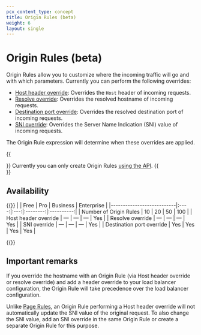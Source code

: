 ```yaml
---
pcx_content_type: concept
title: Origin Rules (beta)
weight: 6
layout: single
---
```


# Origin Rules (beta)

Origin Rules allow you to customize where the incoming traffic will go and with which parameters. Currently you can perform the following overrides:

* [Host header override](/rules/origin-rules/features/#host-header-override): Overrides the `Host` header of incoming requests.
* [Resolve override](/rules/origin-rules/features/#resolve-override): Overrides the resolved hostname of incoming requests.
* [Destination port override](/rules/origin-rules/features/#destination-port-override): Overrides the resolved destination port of incoming requests.
* [SNI override](/rules/origin-rules/features/#sni-override): Overrides the Server Name Indication (SNI) value of incoming requests.

The Origin Rule expression will determine when these overrides are applied.

{{<Aside type="warning">}}
Currently you can only create Origin Rules [using the API](/rules/origin-rules/create-api/).
{{</Aside>}}

## Availability

{{<table-wrap>}}
|                           | Free | Pro | Business | Enterprise |
|---------------------------|:----:|:---:|:--------:|:----------:|
| Number of Origin Rules    |  10  | 20  |    50    |    100     |
| Host header override      |  —   |  —  |    —     |    Yes     |
| Resolve override          |  —   |  —  |    —     |    Yes     |
| SNI override              |  —   |  —  |    —     |    Yes     |
| Destination port override | Yes  | Yes |   Yes    |    Yes     |

{{</table-wrap>}}

## Important remarks

If you override the hostname with an Origin Rule (via Host header override or resolve override) and add a header override to your load balancer configuration, the Origin Rule will take precedence over the load balancer configuration.

Unlike [Page Rules](https://support.cloudflare.com/hc/articles/218411427), an Origin Rule performing a Host header override will not automatically update the SNI value of the original request. To also change the SNI value, add an SNI override in the same Origin Rule or create a separate Origin Rule for this purpose.